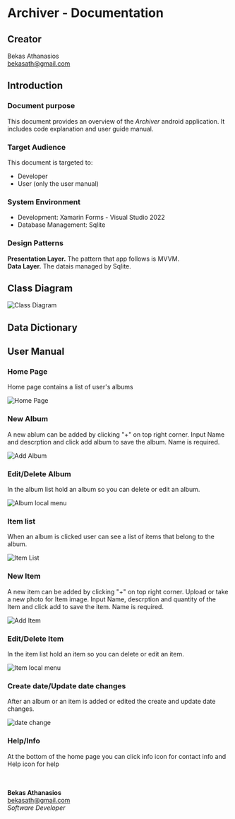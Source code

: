 # Archiver - Documentation

## Creator
Bekas Athanasios </br>
bekasath@gmail.com

## Introduction

### Document purpose
This document provides an overview of the *Archiver* android application. It includes code explanation and user guide manual.

### Target Audience
This document is targeted to:
* Developer
* User (only the user manual)

### System Environment
* Development: Xamarin Forms - Visual Studio 2022
* Database Management: Sqlite

### Design Patterns
**Presentation Layer.** The pattern that app follows is MVVM. </br>
**Data Layer.** The datais managed by Sqlite.

## Class Diagram

![Class Diagram](ArchiverEntityRelationshipDiagram.jpg)

## Data Dictionary

## User Manual
### Home Page
Home page contains a list of user's albums

![Home Page](home_page.png)

### New Album

A new ablum can be added by clicking "+" on top right corner. Input Name and descrption and click add album to save the album. Name is required.

![Add Album](add_album.png)

### Edit/Delete Album
In the album list hold an album so you can delete or edit an album.

![Album local menu](album_local_menu.png)

### Item list
When an album is clicked user can see a list of items that belong to the album.

![Item List](item_list.png)

### New Item
A new item can be added by clicking "+" on top right corner. Upload or take a new photo for Item image. Input Name, descrption and quantity of the Item and click add to save the item. Name is required.

![Add Item](add_item.png)

### Edit/Delete Item
In the item list hold an item so you can delete or edit an item.

![Item local menu](item_local_menu.png)

### Create date/Update date changes 
After an album or an item is added or edited the create and update date changes.

![date change](date_cahnge.png)

### Help/Info
At the bottom of the home page you can click info icon for contact info and Help icon for help


</br> </br>
**Bekas Athanasios** </br>
bekasath@gmail.com </br>
*Software Developer*













